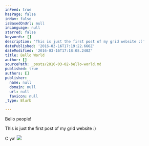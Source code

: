 ```yaml
---
inFeed: true
hasPage: false
inNav: false
isBasedOnUrl: null
inLanguage: null
starred: false
keywords: []
description: 'This is just the first post of my grid website :)'
datePublished: '2016-03-16T17:19:22.666Z'
dateModified: '2016-03-16T17:18:08.240Z'
title: Bello World
author: []
sourcePath: _posts/2016-03-02-bello-world.md
published: true
authors: []
publisher:
  name: null
  domain: null
  url: null
  favicon: null
_type: Blurb

---
```

Bello people!

This is just the first post of my grid website :)

C ya!
![](https://the-grid-user-content.s3-us-west-2.amazonaws.com/fcce0e0a-f649-4eff-ae85-c98fd5e086c3.png)